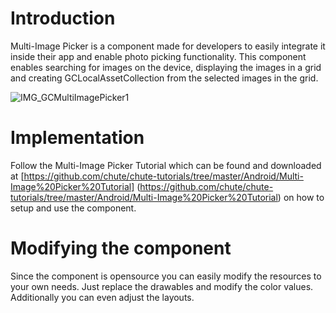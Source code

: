 
Introduction
====

Multi-Image Picker is a component made for developers to easily integrate it inside their app and enable photo picking functionality. This component enables searching for images on the device, displaying the images in a grid and creating GCLocalAssetCollection from the selected images in the grid.  

![IMG_GCMultiImagePicker1](https://github.com/chute/chute-android-components/raw/master/Multi-Image%20Picker/screenshots/IMG_GCMultiImagePicker1.png)

Implementation
====

Follow the Multi-Image Picker Tutorial which can be found and downloaded at [https://github.com/chute/chute-tutorials/tree/master/Android/Multi-Image%20Picker%20Tutorial] (https://github.com/chute/chute-tutorials/tree/master/Android/Multi-Image%20Picker%20Tutorial) on how to setup and use the component.

Modifying the component
====

Since the component is opensource you can easily modify the resources to your own needs. Just replace the drawables and modify the color values. Additionally you can even adjust the layouts.



